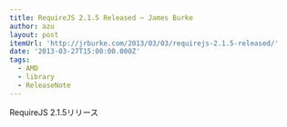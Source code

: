 ```yaml
---
title: RequireJS 2.1.5 Released ~ James Burke
author: azu
layout: post
itemUrl: 'http://jrburke.com/2013/03/03/requirejs-2.1.5-released/'
date: '2013-03-27T15:00:00.000Z'
tags:
  - AMD
  - library
  - ReleaseNote
---
```

RequireJS 2.1.5リリース
